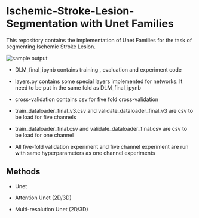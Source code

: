 # Ischemic-Stroke-Lesion-Segmentation with Unet Families
This repository contains the implementation of Unet Families for the task of segmenting 
Ischemic Stroke Lesion.

![sample output](https://github.com/SiqiHuang18/Ischemic-Stroke-Lesion-Segmentation/blob/main/output/att1.png)

- DLM_final_ipynb  contains training , evaluation and experiment code
- layers.py    contains some special layers implemented for networks. It need to be put in the same fold as DLM_final_ipynb
- cross-validation  contains csv for five fold cross-validation
- train_dataloader_final_v3.csv  and  validate_dataloader_final_v3 are csv to be load for five channels
- train_dataloader_final.csv   and  validate_dataloader_final.csv are csv to be load for one channel

- All five-fold validation experiment and five channel experiment are run with same hyperparameters as one channel experiments

## Methods

* Unet

* Attention Unet (2D/3D)

* Multi-resolution Unet (2D/3D)



